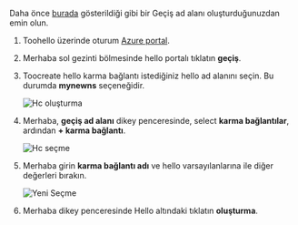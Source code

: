 Daha önce [burada][namespace-how-to] gösterildiği gibi bir Geçiş ad alanı oluşturduğunuzdan emin olun.

1. Toohello üzerinde oturum [Azure portal](https://portal.azure.com).
2. Merhaba sol gezinti bölmesinde hello portalı tıklatın **geçiş**.
3. Toocreate hello karma bağlantı istediğiniz hello ad alanını seçin. Bu durumda **mynewns** seçeneğidir.
   
    ![Hc oluşturma](./media/relay-create-hybrid-connection-portal/create-hc-1.png)
4. Merhaba, **geçiş ad alanı** dikey penceresinde, select **karma bağlantılar**, ardından **+ karma bağlantı**.
   
    ![Hc seçme](./media/relay-create-hybrid-connection-portal/create-hc-2.png)
5. Merhaba girin **karma bağlantı adı** ve hello varsayılanlarına ile diğer değerleri bırakın.
   
    ![Yeni Seçme](./media/relay-create-hybrid-connection-portal/create-hc-3.png)
6. Merhaba dikey penceresinde Hello altındaki tıklatın **oluşturma**.

[namespace-how-to]: ../articles/service-bus-relay/relay-create-namespace-portal.md 